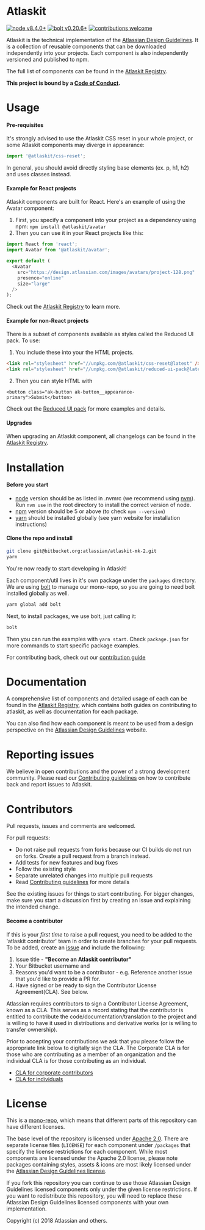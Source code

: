 # Atlaskit

[![node v8.4.0+](https://img.shields.io/badge/node-v8.4.0%2B-brightgreen.svg)](https://nodejs.org/en/) 
[![bolt v0.20.6+](https://img.shields.io/badge/bolt-v0.20.6%2B-brightgreen.svg)](http://boltpkg.com/)
[![contributions welcome](https://img.shields.io/badge/contributions-welcome-brightgreen.svg)](https://ecosystem.atlassian.net/servicedesk/customer/portal/24)

Atlaskit is the technical implementation of the [Atlassian Design Guidelines][adg]. It is a collection of reusable components that can be downloaded independently into your projects. Each component is also independently versioned and published to npm.

The full list of components can be found in the [Atlaskit Registry][atlaskitregistry].

**This project is bound by a [Code of Conduct][codeofconduct].**

# Usage

#### Pre-requisites

It's strongly advised to use the Atlaskit CSS reset in your whole project, or some Atlaskit components
may diverge in appearance:

```javascript
import '@atlaskit/css-reset';
```

In general, you should avoid directly styling base elements (ex. p, h1, h2) and uses classes instead.

#### Example for React projects

Atlaskit components are built for React. Here's an example of using the Avatar component:

1. First, you specify a component into your project as a dependency using npm: `npm install @atlaskit/avatar`
2. Then you can use it in your React projects like this:

```javascript
import React from 'react';
import Avatar from '@atlaskit/avatar';

export default (
  <Avatar
    src="https://design.atlassian.com/images/avatars/project-128.png"
    presence="online"
    size="large"
  />
);
```

Check out the [Atlaskit Registry][atlaskitregistry] to learn more.

#### Example for non-React projects

There is a subset of components available as styles called the Reduced UI pack.
To use:

1. You include these into your the HTML projects.

```html
<link rel="stylesheet" href="//unpkg.com/@atlaskit/css-reset@latest" />
<link rel="stylesheet" href="//unpkg.com/@atlaskit/reduced-ui-pack@latest" />
```

2. Then you can style HTML with

`<button class="ak-button ak-button__appearance-primary">Submit</button>`

Check out the [Reduced UI pack](http://go.atlassian.com/reduced-ui-pack) for more examples and details.

#### Upgrades

When upgrading an Atlaskit component, all changelogs can be found in the [Atlaskit Registry][atlaskitregistry].

# Installation

#### Before you start

* [node](https://nodejs.org/) version should be as listed in .nvmrc (we recommend using [nvm](https://github.com/creationix/nvm)). Run `nvm use` in the root directory to install the correct version of node.
* [npm](https://www.npmjs.com/) version should be 5 or above (to check `npm --version`)
* [yarn](https://yarnpkg.com/) should be installed globally (see yarn website for installation instructions)

#### Clone the repo and install

```sh
git clone git@bitbucket.org:atlassian/atlaskit-mk-2.git
yarn
```

You're now ready to start developing in Atlaskit!

Each component/util lives in it's own package under the `packages` directory. We are using [bolt](https://github.com/boltpkg/bolt) to manage our mono-repo, so you are going to need bolt installed globally as well.

```sh
yarn global add bolt
```

Next, to install packages, we use bolt, just calling it:

```sh
bolt
```

Then you can run the examples with `yarn start`. Check `package.json` for more commands to start specific package examples.


For contributing back, check out our [contribution guide](http://atlaskit.atlassian.com/docs/guides/contributing)

# Documentation

A comprehensive list of components and detailed usage of each can be found in the [Atlaskit Registry][atlaskitregistry], which contains both guides on contributing to atlaskit, as well as documentation for each package.

You can also find how each component is meant to be used from a design perspective on the [Atlassian Design Guidelines][adg] website.

# Reporting issues

We believe in open contributions and the power of a strong development community. Please read our [Contributing guidelines][contributing] on how to contribute back and report issues to Atlaskit.

# Contributors

Pull requests, issues and comments are welcomed. 

For pull requests:

* Do not raise pull requests from forks because our CI builds do not run on forks. Create a pull request from a branch instead.
* Add tests for new features and bug fixes
* Follow the existing style
* Separate unrelated changes into multiple pull requests
* Read [Contributing guidelines][contributing] for more details

See the existing issues for things to start contributing. For bigger changes, make sure you start a discussion first by creating an issue and explaining the intended change.

#### Become a contributor

 If this is your _first time_ to raise a pull request, you need to be added to the 'atlaskit contributor' team in order to create branches for your pull requests. To be added, create an [issue](https://bitbucket.org/atlassian/atlaskit-mk-2/issues?status=new&status=open) and include the following:

1. Issue title - __"Become an Atlaskit contributor"__
2. Your Bitbucket username and
3. Reasons you'd want to be a contributor - e.g. Reference another issue that you'd like to provide a PR for.
4. Have signed or be ready to sign the Contributor License Agreement(CLA). See below.

Atlassian requires contributors to sign a Contributor License Agreement,
known as a CLA. This serves as a record stating that the contributor is
entitled to contribute the code/documentation/translation to the project
and is willing to have it used in distributions and derivative works
(or is willing to transfer ownership).

Prior to accepting your contributions we ask that you please follow the appropriate
link below to digitally sign the CLA. The Corporate CLA is for those who are
contributing as a member of an organization and the individual CLA is for
those contributing as an individual.

* [CLA for corporate contributors](https://na2.docusign.net/Member/PowerFormSigning.aspx?PowerFormId=e1c17c66-ca4d-4aab-a953-2c231af4a20b)
* [CLA for individuals](https://na2.docusign.net/Member/PowerFormSigning.aspx?PowerFormId=3f94fbdc-2fbe-46ac-b14c-5d152700ae5d)

# License

This is a [mono-repo](https://github.com/babel/babel/blob/master/doc/design/monorepo.md), which means that different parts of this repository can have different licenses.

The base level of the repository is licensed under [Apache 2.0][license]. There are separate license files (`LICENSE`) for each component under `/packages` that specify the license restrictions for each component. While most components are licensed under the Apache 2.0 license, please note packages containing styles, assets & icons are most likely licensed under the [Atlassian Design Guidelines license][adg_license].

If you fork this repository you can continue to use those Atlassian Design Guidelines licensed components only under the given license restrictions. If you want to redistribute this repository, you will need to replace these Atlassian Design Guidelines licensed components with your own implementation.

Copyright (c) 2018 Atlassian and others.

[adg]: http://atlassian.design/ "Atlassian Design Guidelines"
[adg_license]: https://atlassian.design/guidelines/handy/license
[contributing]: ./CONTRIBUTING.md
[license]: ./LICENSE
[atlaskitregistry]: https://atlaskit.atlassian.com/ "Atlaskit Registry"
[codeofconduct]: ./CODE_OF_CONDUCT.md
